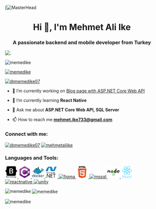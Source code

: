 [![MasterHead]([https://cdn.vectorstock.com/i/preview-1x/30/05/web-banner-development-software-and-ui-interface-vector-37813005.jpg](https://t4.ftcdn.net/jpg/04/19/26/97/360_F_419269782_9LsP3TQndMVnZ2j3ZhTPhMjaqQpFAth9.jpg))
<h1 align="center">Hi 👋, I'm Mehmet Ali Ike</h1>
<h3 align="center">A passionate backend and mobile developer from Turkey</h3>
<img src="https://img.etimg.com/thumb/width-1200,height-900,imgsize-638053,resizemode-75,msid-84146083/prime/technology-and-startups/booting-up-developer-economy-how-tech-startups-are-helping-coders-build-and-test-software-faster.jpg" alt=".">

<p align="left"> <img src="https://komarev.com/ghpvc/?username=memedike&label=Profile%20views&color=0e75b6&style=flat" alt="memedike" /> </p>

<p align="left"> <a href="https://github.com/ryo-ma/github-profile-trophy"><img src="https://github-profile-trophy.vercel.app/?username=memedike" alt="memedike" /></a> </p>

<p align="left"> <a href="https://twitter.com/@memedike07" target="blank"><img src="https://img.shields.io/twitter/follow/@memedike07?logo=twitter&style=for-the-badge" alt="@memedike07" /></a> </p>

- 🔭 I’m currently working on [Blog page with ASP.NET Core Web API](https://github.com/Memedike/BlogApi-OnionCQRS)

- 🌱 I’m currently learning **React Native**

- 💬 Ask me about **ASP.NET Core Web API, SQL Server**

- 📫 How to reach me **mehmet.ike733@gmail.com**

<h3 align="left">Connect with me:</h3>
<p align="left">
<a href="https://twitter.com/@memedike07" target="blank"><img align="center" src="https://raw.githubusercontent.com/rahuldkjain/github-profile-readme-generator/master/src/images/icons/Social/twitter.svg" alt="@memedike07" height="30" width="40" /></a>
<a href="https://linkedin.com/in/mehmetaliike" target="blank"><img align="center" src="https://raw.githubusercontent.com/rahuldkjain/github-profile-readme-generator/master/src/images/icons/Social/linked-in-alt.svg" alt="mehmetaliike" height="30" width="40" /></a>
</p>

<h3 align="left">Languages and Tools:</h3>
<p align="left"> <a href="https://getbootstrap.com" target="_blank" rel="noreferrer"> <img src="https://raw.githubusercontent.com/devicons/devicon/master/icons/bootstrap/bootstrap-plain-wordmark.svg" alt="bootstrap" width="40" height="40"/> </a> <a href="https://www.w3schools.com/cs/" target="_blank" rel="noreferrer"> <img src="https://raw.githubusercontent.com/devicons/devicon/master/icons/csharp/csharp-original.svg" alt="csharp" width="40" height="40"/> </a> <a href="https://www.docker.com/" target="_blank" rel="noreferrer"> <img src="https://raw.githubusercontent.com/devicons/devicon/master/icons/docker/docker-original-wordmark.svg" alt="docker" width="40" height="40"/> </a> <a href="https://dotnet.microsoft.com/" target="_blank" rel="noreferrer"> <img src="https://raw.githubusercontent.com/devicons/devicon/master/icons/dot-net/dot-net-original-wordmark.svg" alt="dotnet" width="40" height="40"/> </a> <a href="https://www.figma.com/" target="_blank" rel="noreferrer"> <img src="https://www.vectorlogo.zone/logos/figma/figma-icon.svg" alt="figma" width="40" height="40"/> </a> <a href="https://www.w3.org/html/" target="_blank" rel="noreferrer"> <img src="https://raw.githubusercontent.com/devicons/devicon/master/icons/html5/html5-original-wordmark.svg" alt="html5" width="40" height="40"/> </a> <a href="https://www.microsoft.com/en-us/sql-server" target="_blank" rel="noreferrer"> <img src="https://www.svgrepo.com/show/303229/microsoft-sql-server-logo.svg" alt="mssql" width="40" height="40"/> </a> <a href="https://nodejs.org" target="_blank" rel="noreferrer"> <img src="https://raw.githubusercontent.com/devicons/devicon/master/icons/nodejs/nodejs-original-wordmark.svg" alt="nodejs" width="40" height="40"/> </a> <a href="https://reactjs.org/" target="_blank" rel="noreferrer"> <img src="https://raw.githubusercontent.com/devicons/devicon/master/icons/react/react-original-wordmark.svg" alt="react" width="40" height="40"/> </a> <a href="https://reactnative.dev/" target="_blank" rel="noreferrer"> <img src="https://reactnative.dev/img/header_logo.svg" alt="reactnative" width="40" height="40"/> </a> <a href="https://unity.com/" target="_blank" rel="noreferrer"> <img src="https://www.vectorlogo.zone/logos/unity3d/unity3d-icon.svg" alt="unity" width="40" height="40"/> </a> </p>

<p><img align="left" src="https://github-readme-stats.vercel.app/api/top-langs?username=memedike&show_icons=true&locale=en&layout=compact" alt="memedike" /></p>

<p>&nbsp;<img align="center" src="https://github-readme-stats.vercel.app/api?username=memedike&show_icons=true&locale=en" alt="memedike" /></p>

<p><img align="center" src="https://github-readme-streak-stats.herokuapp.com/?user=memedike&" alt="memedike" /></p>
